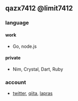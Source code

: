 ## qazx7412 @limit7412

### language
#### work
  - Go, node.js
#### private
  - Nim, Crystal, Dart, Ruby

### account
  - [twitter](https://twitter.com/qazx7412), [qiita](https://qiita.com/qazx7412), [lapras](https://lapras.com/public/8BHGKGL)
